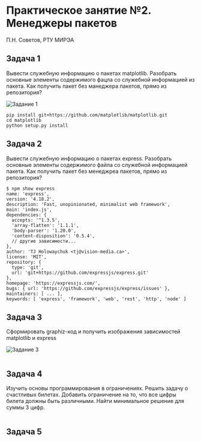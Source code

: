 # Практическое занятие №2. Менеджеры пакетов

П.Н. Советов, РТУ МИРЭА

## Задача 1

Вывести служебную информацию о пакетах matplotlib. Разобрать основные элементы содержимого фацла со служебной информацией из пакета. Как получить пакет без манеджера пакетов, прямо из репозитория?

![Задание 1](https://github.com/teeeema/mingazutdinov.a.r/blob/main/prac_2/1.jpg)

```
pip install git+https://github.com/matplotlib/matplotlib.git
cd matplotlib
python setup.py install
```

## Задача 2

Вывести служебную информацию о пакетах express. Разобрать основные элементы содержимого файла со служебной информацией пакета. Как получить пакет без менеджреа пакетов, прямо из репозитория?

```
$ npm show express
name: 'express',
version: '4.18.2',
description: 'Fast, unopinionated, minimalist web framework',
main: 'index.js',
dependencies: {
  accepts: '^1.3.5',
  'array-flatten': '1.1.1',
  'body-parser': '1.20.0',
  'content-disposition': '0.5.4',
  // другие зависимости...
},
author: 'TJ Holowaychuk <tj@vision-media.ca>',
license: 'MIT',
repository: {
  type: 'git',
  url: 'git+https://github.com/expressjs/express.git'
},
homepage: 'https://expressjs.com/',
bugs: { url: 'https://github.com/expressjs/express/issues' },
maintainers: [ ... ],
keywords: [ 'express', 'framework', 'web', 'rest', 'http', 'node' ]
```

## Задача 3

Сформировать graphiz-код и получить изображения зависимостей matplotlib и express

![Задание 3](https://github.com/teeeema/mingazutdinov.a.r/blob/main/prac_2/3.png)

```

```

## Задача 4

Изучить основы программирования в ограничениях. Решить задачу о счастливых билетах. Добавить ограничение на то, что все цифры билета должны быть различными. Найти минимальное решение для суммы 3 цифр.

```

```

## Задача 5

